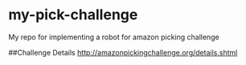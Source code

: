 # my-pick-challenge
My repo for implementing a robot for amazon picking challenge

##Challenge Details
http://amazonpickingchallenge.org/details.shtml
